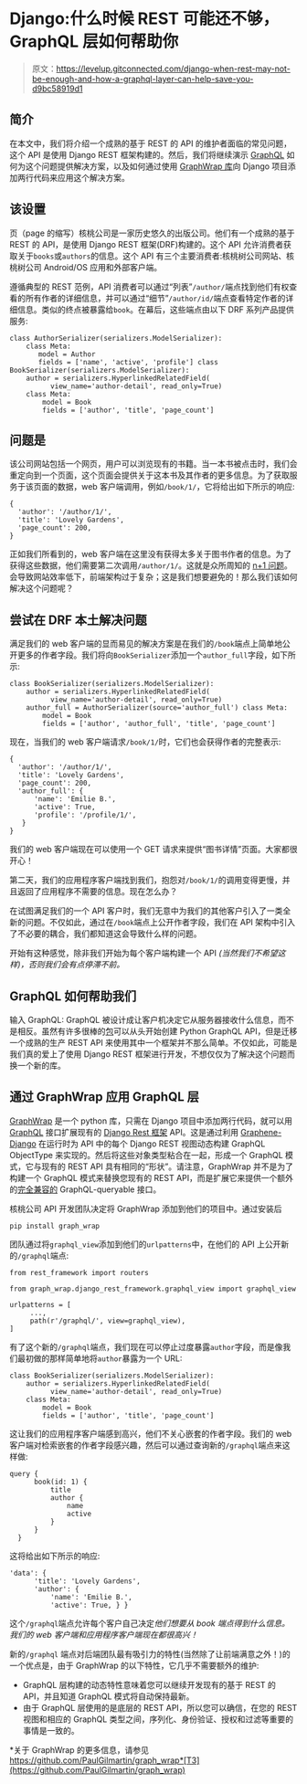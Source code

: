 # Django:什么时候 REST 可能还不够，GraphQL 层如何帮助你

> 原文：<https://levelup.gitconnected.com/django-when-rest-may-not-be-enough-and-how-a-graphql-layer-can-help-save-you-d9bc58919d1>

## **简介**

在本文中，我们将介绍一个成熟的基于 REST 的 API 的维护者面临的常见问题，这个 API 是使用 Django REST 框架构建的。然后，我们将继续演示 [GraphQL](https://graphql.org/) 如何为这个问题提供解决方案，以及如何通过使用 [GraphWrap 库](https://github.com/PaulGilmartin/graph_wrap)向 Django 项目添加两行代码来应用这个解决方案。

## 该设置

页（page 的缩写）核桃公司是一家历史悠久的出版公司。他们有一个成熟的基于 REST 的 API，是使用 Django REST 框架(DRF)构建的。这个 API 允许消费者获取关于`books`或`authors`的信息。这个 API 有三个主要消费者:核桃树公司网站、核桃树公司 Android/OS 应用和外部客户端。

遵循典型的 REST 范例，API 消费者可以通过“列表”`/author/`端点找到他们有权查看的所有作者的详细信息，并可以通过“细节”`/author/id/`端点查看特定作者的详细信息。类似的终点被暴露给`book`。在幕后，这些端点由以下 DRF 系列产品提供服务:

```
class AuthorSerializer(serializers.ModelSerializer):
    class Meta:
       model = Author
       fields = ['name', 'active', 'profile'] class BookSerializer(serializers.ModelSerializer):
    author = serializers.HyperlinkedRelatedField(
          view_name='author-detail', read_only=True)
    class Meta:
        model = Book
        fields = ['author', 'title', 'page_count']
```

## 问题是

该公司网站包括一个网页，用户可以浏览现有的书籍。当一本书被点击时，我们会重定向到一个页面，这个页面会提供关于这本书及其作者的更多信息。为了获取服务于该页面的数据，web 客户端调用，例如`/book/1/`，它将给出如下所示的响应:

```
{
  'author': '/author/1/',
  'title': 'Lovely Gardens',
  'page_count': 200,
}
```

正如我们所看到的，web 客户端在这里没有获得太多关于图书作者的信息。为了获得这些数据，他们需要第二次调用`/author/1/`。这就是众所周知的 [n+1 问题](https://itnext.io/what-is-the-n-1-problem-in-graphql-dd4921cb3c1a)。会导致网站效率低下，前端架构过于复杂；这是我们想要避免的！那么我们该如何解决这个问题呢？

## 尝试在 DRF 本土解决问题

满足我们的 web 客户端的显而易见的解决方案是在我们的`/book`端点上简单地公开更多的作者字段。我们将向`BookSerializer`添加一个`author_full`字段，如下所示:

```
class BookSerializer(serializers.ModelSerializer):
    author = serializers.HyperlinkedRelatedField(
          view_name='author-detail', read_only=True)
    author_full = AuthorSerializer(source='author_full') class Meta:
        model = Book
        fields = ['author', 'author_full', 'title', 'page_count']
```

现在，当我们的 web 客户端请求`/book/1/`时，它们也会获得作者的完整表示:

```
{
  'author': '/author/1/',
  'title': 'Lovely Gardens',
  'page_count': 200,
  'author_full': {
      'name': 'Emilie B.',
      'active': True,
      'profile': '/profile/1/',
   }
}
```

我们的 web 客户端现在可以使用一个 GET 请求来提供“图书详情”页面。大家都很开心！

第二天，我们的应用程序客户端找到我们，抱怨对`/book/1/`的调用变得更慢，并且返回了应用程序不需要的信息。现在怎么办？

在试图满足我们的一个 API 客户时，我们无意中为我们的其他客户引入了一类全新的问题。不仅如此，通过在`/book`端点上公开作者字段，我们在 API 架构中引入了不必要的耦合，我们都知道这会导致什么样的问题。

开始有这种感觉，除非我们开始为每个客户端构建一个 API *(当然我们不希望这样)，否则我们会有点停滞不前。*

## GraphQL 如何帮助我们

输入 GraphQL: GraphQL 被设计成让客户机决定它从服务器接收什么信息，而不是相反。虽然有许多很棒的[包](https://docs.graphene-python.org/projects/django/en/latest/)可以从头开始创建 Python GraphQL API，但是迁移一个成熟的生产 REST API 来使用其中一个框架并不那么简单。不仅如此，可能是我们真的爱上了使用 Django REST 框架进行开发，不想仅仅为了解决这个问题而换一个新的库。

## 通过 GraphWrap 应用 GraphQL 层

[GraphWrap](https://github.com/PaulGilmartin/graph_wrap) 是一个 python 库，只需在 Django 项目中添加两行代码，就可以用 [GraphQL](https://graphql.org/learn/) 接口扩展现有的 [Django Rest 框架](https://www.django-rest-framework.org/) API。这是通过利用 [Graphene-Django](https://docs.graphene-python.org/projects/django/en/latest/) 在运行时为 API 中的每个 Django REST 视图动态构建 GraphQL ObjectType 来实现的。然后将这些对象类型粘合在一起，形成一个 GraphQL 模式，它与现有的 REST API 具有相同的“形状”。请注意，GraphWrap 并不是为了构建一个 GraphQL 模式来替换您现有的 REST API，而是扩展它来提供一个额外的[完全兼容的](http://spec.graphql.org/June2018/#sec-Root-Operation-Types) GraphQL-queryable 接口。

核桃公司 API 开发团队决定将 GraphWrap 添加到他们的项目中。通过安装后

```
pip install graph_wrap
```

团队通过将`graphql_view`添加到他们的`urlpatterns`中，在他们的 API 上公开新的`/graphql`端点:

```
from rest_framework import routers

from graph_wrap.django_rest_framework.graphql_view import graphql_view  

urlpatterns = [
     ...,
     path(r'/graphql/', view=graphql_view), 
]
```

有了这个新的`/graphql`端点，我们现在可以停止过度暴露`author`字段，而是像我们最初做的那样简单地将`author`暴露为一个 URL:

```
class BookSerializer(serializers.ModelSerializer):
    author = serializers.HyperlinkedRelatedField(
          view_name='author-detail', read_only=True)
    class Meta:
        model = Book
        fields = ['author', 'title', 'page_count']
```

这让我们的应用程序客户端感到高兴，他们不关心嵌套的作者字段。我们的 web 客户端对检索嵌套的作者字段感兴趣，然后可以通过查询新的`/graphql`端点来这样做:

```
query {
      book(id: 1) {
          title
          author {
              name
              active
          }
      }
  }
```

这将给出如下所示的响应:

```
'data': {
      'title': 'Lovely Gardens',
      'author': {
          'name': 'Emilie B.',
          'active': True, } }
```

这个`/graphql`端点允许每个客户自己决定*他们想要从 book 端点得到什么信息。我们的 web 客户端和应用程序客户端现在都很高兴！*

新的`/graphql` 端点对后端团队最有吸引力的特性(当然除了让前端满意之外！)的一个优点是，由于 GraphWrap 的以下特性，它几乎不需要额外的维护:

*   GraphQL 层构建的动态特性意味着您可以继续开发现有的基于 REST 的 API，并且知道 GraphQL 模式将自动保持最新。
*   由于 GraphQL 层使用的是底层的 REST API，所以您可以确信，在您的 REST 视图和相应的 GraphQL 类型之间，序列化、身份验证、授权和过滤等重要的事情是一致的。

*关于 GraphWrap 的更多信息，请参见 https://github.com/PaulGilmartin/graph_wrap*[T3](https://github.com/PaulGilmartin/graph_wrap)